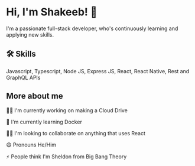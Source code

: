 
# Hi, I'm Shakeeb! 👋


I'm a passionate full-stack developer, who's continuously learning and applying new skills.


## 🛠 Skills
Javascript, Typescript, Node JS, Express JS, React, React Native, Rest and GraphQL APIs


## More about me
👩‍💻 I'm currently working on making a Cloud Drive

🧠 I'm currently learning Docker

👯‍♀️ I'm looking to collaborate on anything that uses React

😄 Pronouns He/Him

⚡️ People think I'm Sheldon from Big Bang Theory
